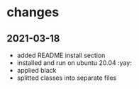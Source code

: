# changes

## 2021-03-18
- added README install section
- installed and run on ubuntu 20.04 :yay:
- applied black
- splitted classes into separate files
